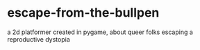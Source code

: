 # escape-from-the-bullpen
a 2d platformer created in pygame, about queer folks escaping a reproductive dystopia

